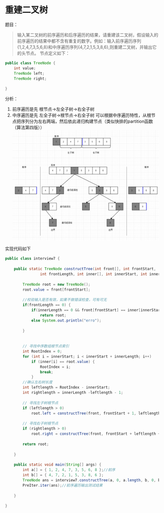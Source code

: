 # 重建二叉树
题目：
> 输入某二叉树的前序遍历和后序遍历的结果，请重建该二叉树，假设输入的前序遍历的结果中都不含有重复的数字。例如：输入前序遍历序列{1,2,4,7,3,5,6,8}和中序遍历序列{4,7,2,1,5,3,8,6},则重建二叉树，并输出它的头节点。
节点定义如下：
```java
public class TreeNode {
	int value;
	TreeNode left;
	TreeNode right;

}
```

分析：
1. 前序遍历是先  根节点→左全子树→右全子树
2. 中序遍历是先  左全子树→根节点→右全子树
可以根据中序遍历特性，从根节点把序列分为左右两端，然后依此递归构建节点（类似快排的partition函数（算法第四版））
![树](pic/rebuild.png)

实现代码如下
```java
public class interview7 {

	public static TreeNode constructTree(int front[], int frontStart,
                int frontLength, int inner[], int innerStart, int innerLength) {

		TreeNode root = new TreeNode();
		root.value = front[frontStart];
		
		//校验输入是否有效，如果不做错误检查，可有可无
		if(frontLength == 0) {
			if(innerLength == 0 && front[frontStart] == inner[innerStart])
				return root;
			else System.out.println("erro");
				
		}


		// 寻找中序数组根节点索引
		int RootIndex = 0;
		for (int i = innerStart; i < innerStart + innerLength; i++)
			if (inner[i] == root.value) {
				RootIndex = i;
				break;
			}
		//确认左右树长度
		int leftlength = RootIndex - innerStart;
		int rightlength = innerLength -leftlength - 1;

		// 寻找左子树根节点
		if (leftlength > 0)
			root.left = constructTree(front, frontStart + 1, leftlength, inner, innerStart, leftlength);

		// 寻找右子树根节点
		if (rightlength > 0)
			root.right = constructTree(front, frontStart + leftlength + 1, rightlength, inner, RootIndex + 1, rightlength);

		return root;

	}

	public static void main(String[] args) {
		int a[] = { 1, 2, 4, 7, 3, 5, 6, 8 };//前序
		int b[] = { 4, 7, 2, 1, 5, 3, 8, 6 };
		TreeNode ans = interview7.constructTree(a, 0, a.length, b, 0, b.length);
		PreIter.iter(ans);//前序遍历输出测试结果

	}

}

```